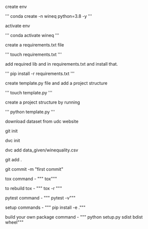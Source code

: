 create env 

'''
conda create -n wineq python=3.8 -y
'''

activate env

'''
conda activate wineq
'''

create a requirements.txt file

'''
touch  requirements.txt
'''

add required lib and in requirements.txt and install that.

'''
pip install -r requirements.txt
'''

create template.py file and add a project structure 

'''
touch template.py
'''

create a project structure by running

'''
python template.py
'''

download dataset from udc website

git init

dvc init

dvc add data_given/winequality.csv

git add .

git commit -m "first commit"

tox command -
""" tox"""

to rebuild tox -
""" tox -r """

pytest command -
""" pytest -v"""

setup commands - 
""" pip install -e ."""

build your own package command - 
""" python setup.py sdist bdist wheel"""

